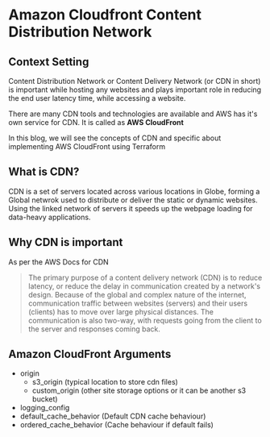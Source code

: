 # Amazon Cloudfront Content Distribution Network

## Context Setting
Content Distribution Network or Content Delivery Network  (or CDN in short) is important while hosting any websites and plays important role in reducing the end user latency time, while accessing a website.

There are many CDN tools and technologies are available and AWS has it's own service for CDN. It is called as **AWS CloudFront**

In this blog, we will see the concepts of CDN and specific about implementing AWS CloudFront using Terraform

## What is CDN?
CDN is a set of servers located across various locations in Globe, forming a Global netwrok used to distribute or deliver the static or dynamic websites. Using the linked network of servers it speeds up the webpage loading for data-heavy applications.

## Why CDN is important
As per the AWS Docs for CDN
> The primary purpose of a content delivery network (CDN) is to reduce latency, or reduce the delay in communication created by a network's design. Because of the global and complex nature of the internet, communication traffic between websites (servers) and their users (clients) has to move over large physical distances. The communication is also two-way, with requests going from the client to the server and responses coming back.

## Amazon CloudFront Arguments
- origin 
  - s3_origin (typical location to store cdn files)
  - custom_origin (other site storage options or it can be another s3 bucket)
- logging_config
- default_cache_behavior (Default CDN cache behaviour)
- ordered_cache_behavior (Cache behaviour if default fails)